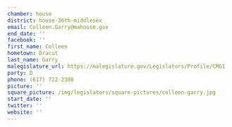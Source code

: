 ```yaml
---
chamber: house
district: house-36th-middlesex
email: Colleen.Garry@mahouse.gov
end_date: ''
facebook: ''
first_name: Colleen
hometown: Dracut
last_name: Garry
malegislature_url: https://malegislature.gov/Legislators/Profile/CMG1
party: D
phone: (617) 722-2380
picture: ''
square_picture: /img/legislators/square-pictures/colleen-garry.jpg
start_date: ''
twitter: ''
website: ''
---
```


